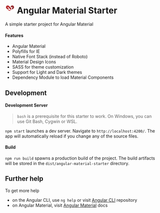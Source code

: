 # <svg width="32" height="32" viewBox="0 0 32 32" version="1.1" xmlns="http://www.w3.org/2000/svg"><g><g><path d="M28.46,16.283c1.306,-1.305 2.04,-3.078 2.04,-4.924c0,-3.82 -3.144,-6.964 -6.964,-6.964c-1.846,0 -3.619,0.734 -4.924,2.04l-7.83,7.83l0,9.86l9.86,0l7.818,-7.842Z" style="fill:#952e31;fill-rule:nonzero;stroke:#fff;stroke-width:2.32px;"/><path d="M23.542,11.365l-16.24,16.24" style="fill:none;fill-rule:nonzero;stroke:#fff;stroke-width:2.32px;"/><path d="M25.282,19.485l-9.86,0" style="fill:none;fill-rule:nonzero;stroke:#fff;stroke-width:2.32px;"/></g><g><path d="M3.54,16.283c-1.306,-1.305 -2.04,-3.078 -2.04,-4.924c0,-3.82 3.144,-6.964 6.964,-6.964c1.846,0 3.619,0.734 4.924,2.04l7.83,7.83l0,9.86l-9.86,0l-7.818,-7.842Z" style="fill:#b52e31;fill-rule:nonzero;stroke:#fff;stroke-width:2.32px;"/><path d="M8.458,11.365l16.24,16.24" style="fill:none;fill-rule:nonzero;stroke:#fff;stroke-width:2.32px;"/><path d="M6.718,19.485l9.86,0" style="fill:none;fill-rule:nonzero;stroke:#fff;stroke-width:2.32px;"/></g></g></svg> Angular Material Starter

A simple starter project for Angular Material

#### Features
- Angular Material
- Polyfills for IE
- Native Font Stack (instead of Roboto)
- Material Design Icons
- SASS for theme customization
- Support for Light and Dark themes
- Dependency Module to load Material Components

## Development

#### Development Server

> `bash` is a prerequisite for this starter to work. On Windows, you can use Git Bash, Cygwin or WSL.

`npm start` launches a dev server. Navigate to `http://localhost:4200/`. The app will automatically reload if you change any of the source files. 

#### Build

`npm run build` spawns a production build of the project. The build artifacts will be stored in the `dist/angular-material-starter` directory.

## Further help

To get more help 
- on the Angular CLI, use `ng help` or visit [Angular CLI](https://github.com/angular/angular-cli/blob/master/README.md) repository
- on Angular Material, visit [Angular Material](https://material.angular.io) docs
